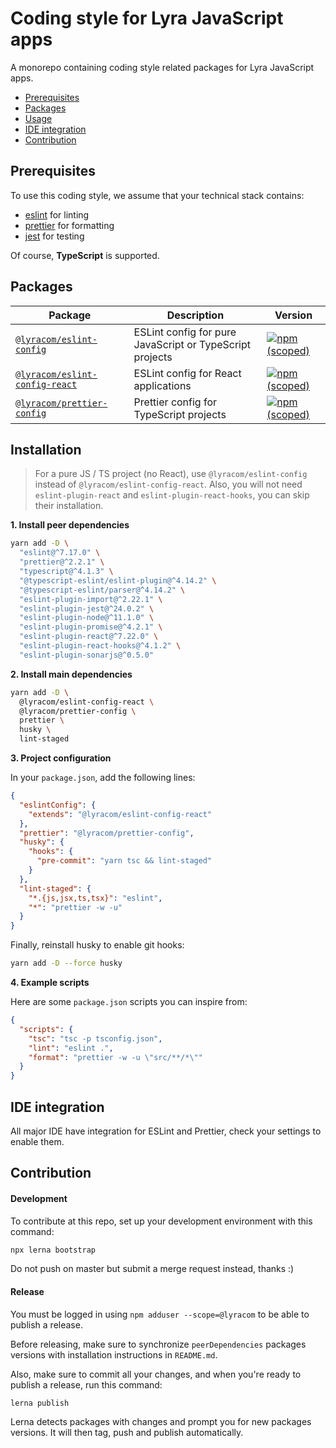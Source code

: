 # Coding style for Lyra JavaScript apps

A monorepo containing coding style related packages for Lyra JavaScript apps.

- [Prerequisites](#prerequisites)
- [Packages](#packages)
- [Usage](#usage)
- [IDE integration](#ide-integration)
- [Contribution](#contribution)

## Prerequisites

To use this coding style, we assume that your technical stack contains:

- [eslint](https://eslint.org/) for linting
- [prettier](https://prettier.io/) for formatting
- [jest](https://jestjs.io/) for testing

Of course, **TypeScript** is supported.

## Packages

| Package | Description | Version |
| ------- | ----------- | ------- |
| [`@lyracom/eslint-config`](/packages/eslint-config) | ESLint config for pure JavaScript or TypeScript projects | [![npm (scoped)](https://img.shields.io/npm/v/@lyracom/eslint-config)](https://www.npmjs.com/package/@lyracom/eslint-config) |
| [`@lyracom/eslint-config-react`](/packages/eslint-config-react) | ESLint config for React applications | [![npm (scoped)](https://img.shields.io/npm/v/@lyracom/eslint-config-react)](https://www.npmjs.com/package/@lyracom/eslint-config-react) |
| [`@lyracom/prettier-config`](/packages/prettier-config) | Prettier config for TypeScript projects | [![npm (scoped)](https://img.shields.io/npm/v/@lyracom/prettier-config)](https://www.npmjs.com/package/@lyracom/prettier-config) |

## Installation

> For a pure JS / TS project (no React), use `@lyracom/eslint-config` instead of `@lyracom/eslint-config-react`.
> Also, you will not need `eslint-plugin-react` and `eslint-plugin-react-hooks`, you can skip their installation.

**1. Install peer dependencies**

```sh
yarn add -D \
  "eslint@^7.17.0" \
  "prettier@^2.2.1" \
  "typescript@^4.1.3" \
  "@typescript-eslint/eslint-plugin@^4.14.2" \
  "@typescript-eslint/parser@^4.14.2" \
  "eslint-plugin-import@^2.22.1" \
  "eslint-plugin-jest@^24.0.2" \
  "eslint-plugin-node@^11.1.0" \
  "eslint-plugin-promise@^4.2.1" \
  "eslint-plugin-react@^7.22.0" \
  "eslint-plugin-react-hooks@^4.1.2" \
  "eslint-plugin-sonarjs@^0.5.0"
```

**2. Install main dependencies**

```sh
yarn add -D \
  @lyracom/eslint-config-react \
  @lyracom/prettier-config \
  prettier \
  husky \
  lint-staged
```

**3. Project configuration**

In your `package.json`, add the following lines:

```json
{
  "eslintConfig": {
    "extends": "@lyracom/eslint-config-react"
  },
  "prettier": "@lyracom/prettier-config",
  "husky": {
    "hooks": {
      "pre-commit": "yarn tsc && lint-staged"
    }
  },
  "lint-staged": {
    "*.{js,jsx,ts,tsx}": "eslint",
    "*": "prettier -w -u"
  }
}
```

Finally, reinstall husky to enable git hooks:

```sh
yarn add -D --force husky
```

**4. Example scripts**

Here are some `package.json` scripts you can inspire from:

```json
{
  "scripts": {
    "tsc": "tsc -p tsconfig.json",
    "lint": "eslint .",
    "format": "prettier -w -u \"src/**/*\""
  }
}
```

## IDE integration

All major IDE have integration for ESLint and Prettier, check your settings to enable them.

## Contribution

#### Development

To contribute at this repo, set up your development environment with this command:

```sh
npx lerna bootstrap
```

Do not push on master but submit a merge request instead, thanks :)

#### Release

You must be logged in using `npm adduser --scope=@lyracom` to be able to publish a release.

Before releasing, make sure to synchronize `peerDependencies` packages versions with installation instructions in `README.md`.

Also, make sure to commit all your changes, and when you're ready to publish a release, run this command:

```sh
lerna publish
```

Lerna detects packages with changes and prompt you for new packages versions. It will then tag, push and publish automatically.
